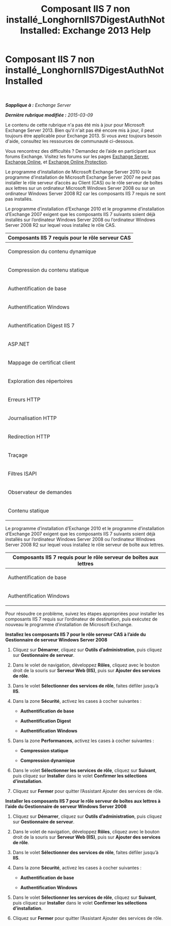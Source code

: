 ﻿---
title: 'Composant IIS 7 non installé_LonghornIIS7DigestAuthNotInstalled: Exchange 2013 Help'
TOCTitle: Composant IIS 7 non installé_LonghornIIS7DigestAuthNotInstalled
ms:assetid: 5c0523d3-f1ba-4197-9c9f-715673dc1436
ms:mtpsurl: https://technet.microsoft.com/fr-fr/library/ms.exch.setupreadiness.longhorniis7digestauthnotinstalled(v=EXCHG.150)
ms:contentKeyID: 50478276
ms.date: 04/24/2018
mtps_version: v=EXCHG.150
ms.translationtype: HT
---

# Composant IIS 7 non installé\_LonghornIIS7DigestAuthNotInstalled

 

_**Sapplique à :** Exchange Server_

_**Dernière rubrique modifiée :** 2015-03-09_

Le contenu de cette rubrique n'a pas été mis à jour pour Microsoft Exchange Server 2013. Bien qu'il n'ait pas été encore mis à jour, il peut toujours être applicable pour Exchange 2013. Si vous avez toujours besoin d'aide, consultez les ressources de communauté ci-dessous.

Vous rencontrez des difficultés ? Demandez de l’aide en participant aux forums Exchange. Visitez les forums sur les pages [Exchange Server](https://go.microsoft.com/fwlink/p/?linkid=60612), [Exchange Online](https://go.microsoft.com/fwlink/p/?linkid=267542), et [Exchange Online Protection](https://go.microsoft.com/fwlink/p/?linkid=285351).

Le programme d’installation de Microsoft Exchange Server 2010 ou le programme d’installation de Microsoft Exchange Server 2007 ne peut pas installer le rôle serveur d’accès au Client (CAS) ou le rôle serveur de boîtes aux lettres sur un ordinateur Microsoft Windows Server 2008 ou sur un ordinateur Windows Server 2008 R2 car les composants IIS 7 requis ne sont pas installés.

Le programme d’installation d’Exchange 2010 et le programme d’installation d’Exchange 2007 exigent que les composants IIS 7 suivants soient déjà installés sur l’ordinateur Windows Server 2008 ou l’ordinateur Windows Server 2008 R2 sur lequel vous installez le rôle CAS.


<table>
<colgroup>
<col style="width: 100%" />
</colgroup>
<thead>
<tr class="header">
<th><strong>Composants IIS 7 requis pour le rôle serveur CAS</strong></th>
</tr>
</thead>
<tbody>
<tr class="odd">
<td><p>Compression du contenu dynamique</p></td>
</tr>
<tr class="even">
<td><p>Compression du contenu statique</p></td>
</tr>
<tr class="odd">
<td><p>Authentification de base</p></td>
</tr>
<tr class="even">
<td><p>Authentification Windows</p></td>
</tr>
<tr class="odd">
<td><p>Authentification Digest IIS 7</p></td>
</tr>
<tr class="even">
<td><p>ASP.NET</p></td>
</tr>
<tr class="odd">
<td><p>Mappage de certificat client</p></td>
</tr>
<tr class="even">
<td><p>Exploration des répertoires</p></td>
</tr>
<tr class="odd">
<td><p>Erreurs HTTP</p></td>
</tr>
<tr class="even">
<td><p>Journalisation HTTP</p></td>
</tr>
<tr class="odd">
<td><p>Redirection HTTP</p></td>
</tr>
<tr class="even">
<td><p>Traçage</p></td>
</tr>
<tr class="odd">
<td><p>Filtres ISAPI</p></td>
</tr>
<tr class="even">
<td><p>Observateur de demandes</p></td>
</tr>
<tr class="odd">
<td><p>Contenu statique</p></td>
</tr>
</tbody>
</table>


Le programme d’installation d’Exchange 2010 et le programme d’installation d’Exchange 2007 exigent que les composants IIS 7 suivants soient déjà installés sur l’ordinateur Windows Server 2008 ou l’ordinateur Windows Server 2008 R2 sur lequel vous installez le rôle serveur de boîte aux lettres.


<table>
<colgroup>
<col style="width: 100%" />
</colgroup>
<thead>
<tr class="header">
<th><strong>Composants IIS 7 requis pour le rôle serveur de boîtes aux lettres</strong></th>
</tr>
</thead>
<tbody>
<tr class="odd">
<td><p>Authentification de base</p></td>
</tr>
<tr class="even">
<td><p>Authentification Windows</p></td>
</tr>
</tbody>
</table>


Pour résoudre ce problème, suivez les étapes appropriées pour installer les composants IIS 7 requis sur l’ordinateur de destination, puis exécutez de nouveau le programme d’installation de Microsoft Exchange.

**Installez les composants IIS 7 pour le rôle serveur CAS à l’aide du Gestionnaire de serveur Windows Server 2008**

1.  Cliquez sur **Démarrer**, cliquez sur **Outils d’administration**, puis cliquez sur **Gestionnaire de serveur**.

2.  Dans le volet de navigation, développez **Rôles**, cliquez avec le bouton droit de la souris sur **Serveur Web (IIS)**, puis sur **Ajouter des services de rôle**.

3.  Dans le volet **Sélectionner des services de rôle**, faites défiler jusqu’à **IIS**.

4.  Dans la zone **Sécurité**, activez les cases à cocher suivantes :
    
      - **Authentification de base**
    
      - **Authentification Digest**
    
      - **Authentification Windows**

5.  Dans la zone **Performances**, activez les cases à cocher suivantes :
    
      - **Compression statique**
    
      - **Compression dynamique**

6.  Dans le volet **Sélectionner les services de rôle**, cliquez sur **Suivant**, puis cliquez sur **Installer** dans le volet **Confirmer les sélections d’installation**.

7.  Cliquez sur **Fermer** pour quitter l’Assistant Ajouter des services de rôle.

**Installer les composants IIS 7 pour le rôle serveur de boîtes aux lettres à l’aide du Gestionnaire de serveur Windows Server 2008**

1.  Cliquez sur **Démarrer**, cliquez sur **Outils d’administration**, puis cliquez sur **Gestionnaire de serveur**.

2.  Dans le volet de navigation, développez **Rôles**, cliquez avec le bouton droit de la souris sur **Serveur Web (IIS)**, puis sur **Ajouter des services de rôle**.

3.  Dans le volet **Sélectionner des services de rôle**, faites défiler jusqu’à **IIS**.

4.  Dans la zone **Sécurité**, activez les cases à cocher suivantes :
    
      - **Authentification de base**
    
      - **Authentification Windows**

5.  Dans le volet **Sélectionner les services de rôle**, cliquez sur **Suivant**, puis cliquez sur **Installer** dans le volet **Confirmer les sélections d’installation**.

6.  Cliquez sur **Fermer** pour quitter l’Assistant Ajouter des services de rôle.

